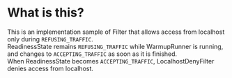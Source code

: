 # What is this?
This is an implementation sample of Filter that allows access from localhost only during `REFUSING_TRAFFIC`.  
ReadinessState remains `REFUSING_TRAFFIC` while WarmupRunner is running, and changes to `ACCEPTING_TRAFFIC` as soon as it is finished.  
When ReadinessState becomes `ACCEPTING_TRAFFIC`, LocalhostDenyFilter denies access from localhost.
